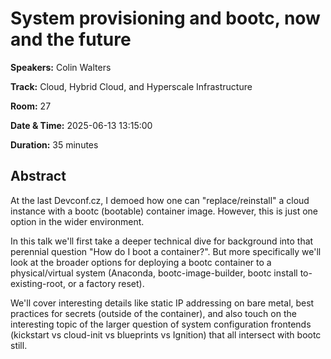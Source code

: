 # System provisioning and bootc, now and the future

**Speakers:** Colin Walters
                    
**Track:** Cloud, Hybrid Cloud, and Hyperscale Infrastructure
                    
**Room:** 27
                    
**Date & Time:** 2025-06-13 13:15:00
                    
**Duration:** 35 minutes
                    
## Abstract
                    
At the last Devconf.cz, I demoed how one can "replace/reinstall" a cloud instance with a bootc (bootable) container image. However, this is just one option in the wider environment.

In this talk we'll first take a deeper technical dive for background into that perennial question "How do I boot a container?". But more specifically we'll look at the broader options for deploying a bootc container to a physical/virtual system (Anaconda, bootc-image-builder, bootc install to-existing-root, or a factory reset).

We'll cover interesting details like static IP addressing on bare metal, best practices for secrets (outside of the container), and also touch on the interesting topic of the larger question of system configuration frontends (kickstart vs cloud-init vs blueprints vs Ignition) that all intersect with bootc still.

